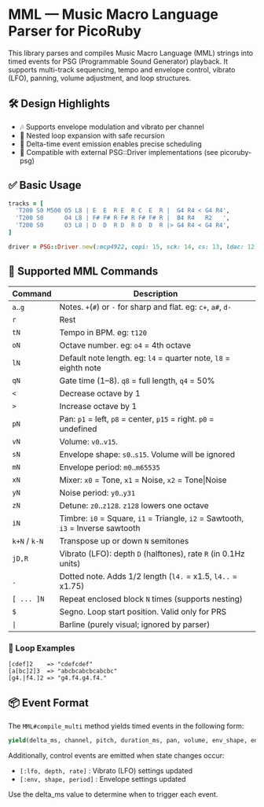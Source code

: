 # MML — Music Macro Language Parser for PicoRuby

This library parses and compiles Music Macro Language (MML) strings into timed events for PSG (Programmable Sound Generator) playback.
It supports multi-track sequencing, tempo and envelope control, vibrato (LFO), panning, volume adjustment, and loop structures.

## 🛠 Design Highlights

- 🎶 Supports envelope modulation and vibrato per channel
- 🔁 Nested loop expansion with safe recursion
- 📡 Delta-time event emission enables precise scheduling
- 🧩 Compatible with external PSG::Driver implementations (see picoruby-psg)

## ✅ Basic Usage

```ruby
tracks = [
  'T200 S0 M500 O5 L8 | E  E  R E  R C  E  R |  G4 R4 < G4 R4',
  'T200 S0      O4 L8 | F# F# R F# R F# F# R |  B4 R4   R2   ',
  'T200 S0      O3 L8 | D  D  R D  R D  D  R |> G4 R4 < G4 R4',
]

driver = PSG::Driver.new(:mcp4922, copi: 15, sck: 14, cs: 13, ldac: 12)
```

## 🎼 Supported MML Commands

| Command         | Description                                                     |
|-----------------|-----------------------------------------------------------------|
| `a`..`g`        | Notes. `+`(`#`) or `-` for sharp and flat. eg: `c+`, `a#`, `d-` |
| `r`             | Rest                                                            |
| `tN`            | Tempo in BPM. eg: `t120`                                        |
| `oN`            | Octave number. eg: `o4` = 4th octave                            |
| `lN`            | Default note length. eg: `l4` = quarter note, `l8` = eighth note|
| `qN`            | Gate time (1–8). `q8` = full length, `q4` = 50%                 |
| `<`             | Decrease octave by 1                                            |
| `>`             | Increase octave by 1                                            |
| `pN`            | Pan: `p1` = left, `p8` = center, `p15` = right. `p0` = undefined|
| `vN`            | Volume: `v0`..`v15`.                                            |
| `sN`            | Envelope shape: `s0`..`s15`. Volume will be ignored             |
| `mN`            | Envelope period: `m0`..`m65535`                                 |
| `xN`            | Mixer: `x0` = Tone, `x1` = Noise, `x2` = Tone\|Noise            |
| `yN`            | Noise period: `y0`..`y31`                                       |
| `zN`            | Detune: `z0`..`z128`. `z128` lowers one octave                  |
| `iN`            | Timbre: `i0` = Square, `i1` = Triangle, `i2` = Sawtooth, `i3` = Inverse sawtooth |
| `k+N` / `k-N`   | Transpose up or down `N` semitones                              |
| `jD,R`          | Vibrato (LFO): depth `D` (halftones), rate `R` (in 0.1Hz units) |
| `.`             | Dotted note. Adds 1/2 length (`l4.` = x1.5, `l4..` = x1.75)     |
| `[ ... ]N`      | Repeat enclosed block `N` times (supports nesting)              |
| `$`             | Segno. Loop start position. Valid only for PRS                  |
| `\|`            | Barline (purely visual; ignored by parser)                      |


### 🔁 Loop Examples

```text
[cdef]2    => "cdefcdef"
[a[bc]2]3  => "abcbcabcbcabcbc"
[g4.|f4.]2 => "g4.f4.g4.f4."
```

## 📦 Event Format

The `MML#compile_multi` method yields timed events in the following form:

```ruby
yield(delta_ms, channel, pitch, duration_ms, pan, volume, env_shape, env_period, lfo_depth, lfo_rate)
```
Additionally, control events are emitted when state changes occur:

- `[:lfo, depth, rate]` : Vibrato (LFO) settings updated
- `[:env, shape, period]` : Envelope settings updated

Use the delta_ms value to determine when to trigger each event.


